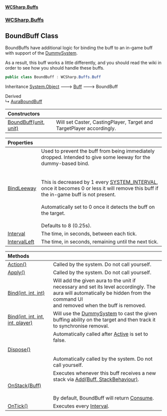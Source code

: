 #### [WCSharp.Buffs](index.md 'index')
### [WCSharp.Buffs](WCSharp.Buffs.md 'WCSharp.Buffs')

## BoundBuff Class

BoundBuffs have additional logic for binding the buff to an in-game buff with support of the [DummySystem](../WCSharp.Dummies/WCSharp.Dummies.DummySystem.md 'WCSharp.Dummies.DummySystem').  
  
As a result, this buff works a little differently, and you should read the wiki in order to see how you should handle these buffs.

```csharp
public class BoundBuff : WCSharp.Buffs.Buff
```

Inheritance [System.Object](https://docs.microsoft.com/en-us/dotnet/api/System.Object 'System.Object') &#129106; [Buff](WCSharp.Buffs.Buff.md 'WCSharp.Buffs.Buff') &#129106; BoundBuff

Derived  
&#8627; [AuraBoundBuff](WCSharp.Buffs.AuraBoundBuff.md 'WCSharp.Buffs.AuraBoundBuff')

| Constructors | |
| :--- | :--- |
| [BoundBuff(unit, unit)](WCSharp.Buffs.BoundBuff.BoundBuff(War3Api.Common.unit,War3Api.Common.unit).md 'WCSharp.Buffs.BoundBuff.BoundBuff(War3Api.Common.unit, War3Api.Common.unit)') | Will set Caster, CastingPlayer, Target and TargetPlayer accordingly. |

| Properties | |
| :--- | :--- |
| [BindLeeway](WCSharp.Buffs.BoundBuff.BindLeeway.md 'WCSharp.Buffs.BoundBuff.BindLeeway') | Used to prevent the buff from being immediately dropped. Intended to give some leeway for the dummy-based bind.<br/><br/><br/>This is decreased by 1 every [SYSTEM_INTERVAL](../WCSharp.Events/WCSharp.Events.PeriodicEvents.SYSTEM_INTERVAL.md 'WCSharp.Events.PeriodicEvents.SYSTEM_INTERVAL'), once it becomes 0 or less it will remove this buff if the in-game buff is not present.<br/><br/>Automatically set to 0 once it detects the buff on the target.<br/><br/>Defaults to 8 (0.25s). |
| [Interval](WCSharp.Buffs.BoundBuff.Interval.md 'WCSharp.Buffs.BoundBuff.Interval') | The time, in seconds, between each tick. |
| [IntervalLeft](WCSharp.Buffs.BoundBuff.IntervalLeft.md 'WCSharp.Buffs.BoundBuff.IntervalLeft') | The time, in seconds, remaining until the next tick. |

| Methods | |
| :--- | :--- |
| [Action()](WCSharp.Buffs.BoundBuff.Action().md 'WCSharp.Buffs.BoundBuff.Action()') | Called by the system. Do not call yourself. |
| [Apply()](WCSharp.Buffs.BoundBuff.Apply().md 'WCSharp.Buffs.BoundBuff.Apply()') | Called by the system. Do not call yourself. |
| [Bind(int, int, int)](WCSharp.Buffs.BoundBuff.Bind(int,int,int).md 'WCSharp.Buffs.BoundBuff.Bind(int, int, int)') | Will add the given aura to the unit if necessary and set its level accordingly. The aura will automatically be hidden from the command UI<br/>and removed when the buff is removed. |
| [Bind(int, int, int, int, player)](WCSharp.Buffs.BoundBuff.Bind(int,int,int,int,War3Api.Common.player).md 'WCSharp.Buffs.BoundBuff.Bind(int, int, int, int, War3Api.Common.player)') | Will use the [DummySystem](../WCSharp.Dummies/WCSharp.Dummies.DummySystem.md 'WCSharp.Dummies.DummySystem') to cast the given buffing ability on the target and then track it to synchronise removal. |
| [Dispose()](WCSharp.Buffs.BoundBuff.Dispose().md 'WCSharp.Buffs.BoundBuff.Dispose()') | Automatically called after [Active](WCSharp.Buffs.Buff.Active.md 'WCSharp.Buffs.Buff.Active') is set to false.<br/><br/><br/>Automatically called by the system. Do not call yourself. |
| [OnStack(Buff)](WCSharp.Buffs.BoundBuff.OnStack(WCSharp.Buffs.Buff).md 'WCSharp.Buffs.BoundBuff.OnStack(WCSharp.Buffs.Buff)') | Executes whenever this buff receives a new stack via [Add(Buff, StackBehaviour)](WCSharp.Buffs.BuffSystem.Add(WCSharp.Buffs.Buff,WCSharp.Buffs.StackBehaviour).md 'WCSharp.Buffs.BuffSystem.Add(WCSharp.Buffs.Buff, WCSharp.Buffs.StackBehaviour)').<br/><br/><br/>By default, BoundBuff will return [Consume](WCSharp.Buffs.StackResult.md#WCSharp.Buffs.StackResult.Consume 'WCSharp.Buffs.StackResult.Consume'). |
| [OnTick()](WCSharp.Buffs.BoundBuff.OnTick().md 'WCSharp.Buffs.BoundBuff.OnTick()') | Executes every [Interval](WCSharp.Buffs.BoundBuff.Interval.md 'WCSharp.Buffs.BoundBuff.Interval'). |

